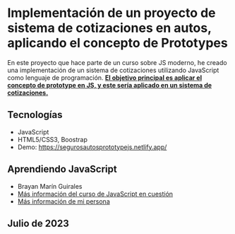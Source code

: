 # Implementación de un proyecto de sistema de cotizaciones en autos, aplicando el concepto de Prototypes

En este proyecto que hace parte de un curso sobre JS moderno, he creado una implementación de un sistema de cotizaciones utilizando JavaScript como lenguaje de programación. <u><strong>El objetivo principal es aplicar el concepto de prototype en JS, y este sería aplicado en un sistema de cotizaciones.</strong></u>

## Tecnologías

- JavaScript
- HTML5/CSS3, Boostrap
- Demo: https://segurosautosprototypejs.netlify.app/
## Aprendiendo JavaScript

- Brayan Marín Guirales
- [Más información del curso de JavaScript en cuestión](https://www.udemy.com/course/javascript-moderno-guia-definitiva-construye-10-proyectos/)
- [Más información de mi persona](https://www.linkedin.com/in/brayan-marin-guirales/)

## Julio de 2023
